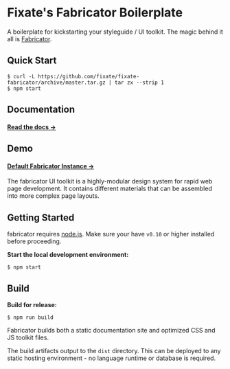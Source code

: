 # Fixate's Fabricator Boilerplate

A boilerplate for kickstarting your styleguide / UI toolkit. The magic behind it
all is [Fabricator](http://fbrctr.github.io).

## Quick Start

```shell
$ curl -L https://github.com/fixate/fixate-fabricator/archive/master.tar.gz | tar zx --strip 1
$ npm start
```

## Documentation

#### [Read the docs →](http://fbrctr.github.io/docs)

## Demo

#### [Default Fabricator Instance →](http://fbrctr.github.io/demo)

The fabricator UI toolkit is a highly-modular design system for rapid web page development. It contains different materials that can be assembled into more complex page layouts.

## Getting Started

fabricator requires [node.js](http://nodejs.org). Make sure your have `v0.10` or higher installed before proceeding.

**Start the local development environment:**

```
$ npm start
```

## Build

**Build for release:**

```
$ npm run build
```

Fabricator builds both a static documentation site and optimized CSS and JS toolkit files.

The build artifacts output to the `dist` directory. This can be deployed to any static hosting environment - no language runtime or database is required.

